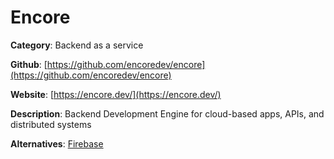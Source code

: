 
# Encore

**Category**: Backend as a service

**Github**: [https://github.com/encoredev/encore](https://github.com/encoredev/encore)

**Website**: [https://encore.dev/](https://encore.dev/)

**Description**:
Backend Development Engine for cloud-based apps, APIs, and distributed systems

**Alternatives**: [Firebase](https://firebase.google.com/)
